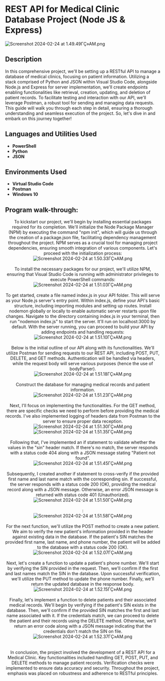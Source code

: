<h1>REST API for Medical Clinic Database Project (Node JS & Express)</h1>

<img src="Screenshot 2024-02-24 at 1.49.49ΓÇ»AM.png" alt="Screenshot 2024-02-24 at 1.49.49ΓÇ»AM.png" border="0" />

<h2>Description</h2>
In this comprehensive project, we'll be setting up a RESTful API to manage a database of medical clinics, focusing on patient information. Utilizing a stack comprised of Python and JSON within Visual Studio Code, alongside Node.js and Express for server implementation, we'll create endpoints enabling functionalities like retrieval, creation, updating, and deletion of patient records. To facilitate testing and interaction with our API, we'll leverage Postman, a robust tool for sending and managing data requests. This guide will walk you through each step in detail, ensuring a thorough understanding and seamless execution of the project. So, let's dive in and embark on this journey together!
<br />

<h2>Languages and Utilities Used</h2>

- <b>PowerShell</b> 
- <b>Python</b>
- <b>JSON</b>

<h2>Environments Used </h2>

- <b>Virtual Studio Code</b>
- <b>Postman</b>
- <b>Windows 10</b>

<h2>Program walk-through:</h2>

<p align="center">
To kickstart our project, we'll begin by installing essential packages required for its completion. We'll initialize the Node Package Manager (NPM) by executing the command "npm init", which will guide us through the creation of a package.json file, facilitating dependency management throughout the project. NPM serves as a crucial tool for managing project dependencies, ensuring smooth integration of various components. Let's proceed with the initialization process: <br/>
<img src="Screenshot 2024-02-24 at 1.50.33ΓÇ»AM.png" alt="Screenshot 2024-02-24 at 1.50.33ΓÇ»AM.png" border="0" />
<br />
<br />
To install the necessary packages for our project, we'll utilize NPM, ensuring that Visual Studio Code is running with administrator privileges to execute PowerShell commands: <br/>
<img src="Screenshot 2024-02-24 at 1.51.03ΓÇ»AM.png" alt="Screenshot 2024-02-24 at 1.51.03ΓÇ»AM.png" border="0" />
<br />
<br />
To get started, create a file named index.js in your API folder. This will serve as your Node.js server's entry point. Within index.js, define your API's basic structure, including importing modules and setting up routes. Install nodemon globally or locally to enable automatic server restarts upon file changes. Navigate to the directory containing index.js in your terminal, then run "nodemon index.js" to start the server. It'll run on localhost:3000 by default. With the server running, you can proceed to build your API by adding endpoints and handling requests: <br/>
<img src="Screenshot 2024-02-24 at 1.51.10ΓÇ»AM.png" alt="Screenshot 2024-02-24 at 1.51.10ΓÇ»AM.png" border="0" />
<br />
<br />
Below is the initial outline of our API along with its functionalities. We'll utilize Postman for sending requests to our REST API, including POST, PUT, DELETE, and GET methods. Authentication will be handled via headers, while the request body will serve various purposes (hence the use of bodyParser).  <br/>
<img src="Screenshot 2024-02-24 at 1.51.18ΓÇ»AM.png" alt="Screenshot 2024-02-24 at 1.51.18ΓÇ»AM.png" border="0" />
<br />
<br />
Construct the database for managing medical records and patient information.
 <br/>
<img src="Screenshot 2024-02-24 at 1.51.23ΓÇ»AM.png" alt="Screenshot 2024-02-24 at 1.51.23ΓÇ»AM.png" border="0" />
<br />
<br />
Next, I'll focus on implementing the functionalities. For the GET method, there are specific checks we need to perform before providing the medical records. I've also implemented logging of headers data from Postman to the server to ensure proper data reception.  <br/>
<img src="Screenshot 2024-02-24 at 1.51.30ΓÇ»AM.png" alt="Screenshot 2024-02-24 at 1.51.30ΓÇ»AM.png" border="0" />
<img src="Screenshot 2024-02-24 at 1.51.35ΓÇ»AM.png" alt="Screenshot 2024-02-24 at 1.51.35ΓÇ»AM.png" border="0" />
<br />
<br />
Following that, I've implemented an if statement to validate whether the values in the "sin" header match. If there's no match, the server responds with a status code 404 along with a JSON message stating "Patient not found".  <br/>
<img src="Screenshot 2024-02-24 at 1.51.45ΓÇ»AM.png" alt="Screenshot 2024-02-24 at 1.51.45ΓÇ»AM.png" border="0" />
<br />
<br />
Subsequently, I created another if statement to cross-verify if the provided first name and last name match with the corresponding sin. If successful, the server responds with a status code 200 (OK), providing the medical record along with a JSON message. Otherwise, an error JSON message is returned with status code 401 (Unauthorized).  <br/>
<img src="Screenshot 2024-02-24 at 1.51.50ΓÇ»AM.png" alt="Screenshot 2024-02-24 at 1.51.50ΓÇ»AM.png" border="0" />
<br />
<br />
:  <br/>
<img src="Screenshot 2024-02-24 at 1.51.58ΓÇ»AM.png" alt="Screenshot 2024-02-24 at 1.51.58ΓÇ»AM.png" border="0" />
<br />
<br />
For the next function, we'll utilize the POST method to create a new patient. We aim to verify the new patient's information provided in the header against existing data in the database. If the patient's SIN matches the provided first name, last name, and phone number, the patient will be added to the database with a status code 200 (OK).
<br/>
<img src="Screenshot 2024-02-24 at 1.52.07ΓÇ»AM.png" alt="Screenshot 2024-02-24 at 1.52.07ΓÇ»AM.png" border="0" />
<br />
<br />
Next, let's create a function to update a patient's phone number. We'll start by verifying the SIN provided in the request. Then, we'll confirm if the first and last names match the SIN in the database. Upon successful verification, we'll utilize the PUT method to update the phone number. Finally, we'll return the updated database in the response body. <br/>
<img src="Screenshot 2024-02-24 at 1.52.15ΓÇ»AM.png" alt="Screenshot 2024-02-24 at 1.52.15ΓÇ»AM.png" border="0" />
<br />
<br />
Finally, let's implement a function to delete patients and their associated medical records. We'll begin by verifying if the patient's SIN exists in the database. Then, we'll confirm if the provided SIN matches the first and last name associated with it. If the credentials match, we can proceed to delete the patient and their records using the DELETE method. Otherwise, we'll return an error code along with a JSON message indicating that the credentials don't match the SIN on file.
<br/>
<img src="Screenshot 2024-02-24 at 1.52.37ΓÇ»AM.png" alt="Screenshot 2024-02-24 at 1.52.37ΓÇ»AM.png" border="0" />
<br />
<br />

<br />
In conclusion, the project involved the development of a REST API for a Medical Clinic. Key functionalities included handling GET, POST, PUT, and DELETE methods to manage patient records. Verification checks were implemented to ensure data accuracy and security. Throughout the project, emphasis was placed on robustness and adherence to RESTful principles.  
<br />
</p>

<!--
 ```diff
- text in red
+ text in green
! text in orange
# text in gray
@@ text in purple (and bold)@@
